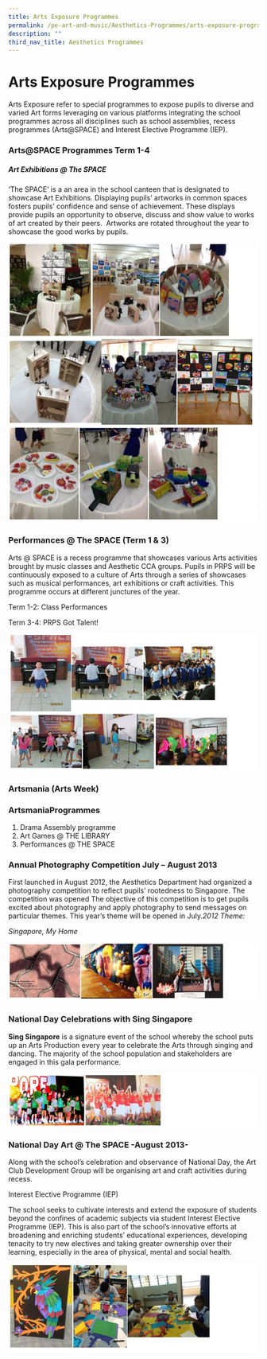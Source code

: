 ```yaml
---
title: Arts Exposure Programmes
permalink: /pe-art-and-music/Aesthetics-Programmes/arts-exposure-programmes/
description: ""
third_nav_title: Aesthetics Programmes
---
```

# **Arts Exposure Programmes**

Arts Exposure refer to special programmes to expose pupils to diverse and varied Art forms leveraging on various platforms integrating the school programmes across all disciplines such as school assemblies, recess programmes (Arts@SPACE) and Interest Elective Programme (IEP).

### Arts@SPACE Programmes Term 1-4

##### Art Exhibitions @ The SPACE

‘The SPACE’ is a an area in the school canteen that is designated to showcase Art Exhibitions. Displaying pupils’ artworks in common spaces fosters pupils’ confidence and sense of achievement. These displays provide pupils an opportunity to observe, discuss and show value to works of art created by their peers.  Artworks are rotated throughout the year to showcase the good works by pupils.

![](/images/art%20exposure.jpg)

### Performances @ The SPACE (Term 1 & 3)

Arts @ SPACE is a recess programme that showcases various Arts activities brought by music classes and Aesthetic CCA groups. Pupils in PRPS will be continuously exposed to a culture of Arts through a series of showcases such as musical performances, art exhibitions or craft activities. This programme occurs at different junctures of the year.

Term 1-2: Class Performances

Term 3-4: PRPS Got Talent!

![](/images/art%20exposure1.jpg)

### Artsmania (Arts Week)

### ArtsmaniaProgrammes

1.  Drama Assembly programme
2.  Art Games @ THE LIBRARY
3.  Performances @ THE SPACE

### Annual Photography Competition July – August 2013

First launched in August 2012, the Aesthetics Department had organized a photography competition to reflect pupils’ rootedness to Singapore. The competition was opened The objective of this competition is to get pupils excited about photography and apply photography to send messages on particular themes. This year’s theme will be opened in July._2012 Theme:_

_Singapore, My Home_

![](/images/artexposure2.jpg)

### National Day Celebrations with Sing Singapore

**Sing Singapore** is a signature event of the school whereby the school puts up an Arts Production every year to celebrate the Arts through singing and dancing. The majority of the school population and stakeholders are engaged in this gala performance.

![](/images/artexposure3.jpg)

### National Day Art @ The SPACE -August 2013-

Along with the school’s celebration and observance of National Day, the Art Club Development Group will be organising art and craft activities during recess.

Interest Elective Programme (IEP)

The school seeks to cultivate interests and extend the exposure of students beyond the confines of academic subjects via student Interest Elective Programme (IEP). This is also part of the school’s innovative efforts at broadening and enriching students’ educational experiences, developing tenacity to try new electives and taking greater ownership over their learning, especially in the area of physical, mental and social health.

![](/images/artexposure4.jpg)